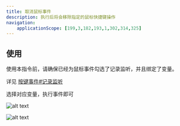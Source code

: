```yaml
---
title: 取消鼠标事件
description: 执行后将会移除指定的鼠标快捷键操作
navigation:
    applicationScope: [199,3,182,193,1,302,314,325]
---
```


## 使用

使用本指令前，请确保已经为鼠标事件勾选了记录监听，并且绑定了变量。

详见 [按键事件#记录监听](./mouseevent#记录监听)

选择对应变量，执行事件即可

![alt text](https://cdn.gcw.wiki/gcw/image/zh_hans/commands/event/cancelmouseevent/image.png)

![alt text](https://cdn.gcw.wiki/gcw/image/zh_hans/commands/event/cancelmouseevent/image-1.png)
